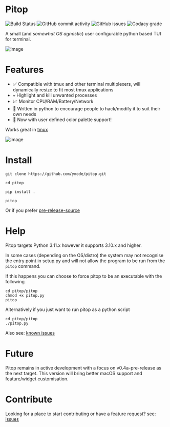 # Pitop
![Build Status](https://github.com/ymode/pitop/actions/workflows/python-app.yml/badge.svg) ![GitHub commit activity](https://img.shields.io/github/commit-activity/w/ymode/pitop) ![GitHub issues](https://img.shields.io/github/issues/ymode/pitop) ![Codacy grade](https://img.shields.io/codacy/grade/bb24b7cc66374668848cc02d4a3a5396)

A small (and _somewhat OS agnostic_) user configurable python based TUI for terminal.

![image](https://github.com/ymode/pitop/assets/5312047/75b5e0b2-8e92-4a6b-afa8-c9d8c322f1dd)




# Features
+  ✅ Compatible with tmux and other terminal multiplexers, will dynamically resize to fit most tmux applications
+  💀 Highlight and kill unwanted processes
+  📈 Monitor CPU/RAM/Battery/Network
+  🐍 Written in python to encourage people to hack/modify it to suit their own needs
+  🎨 Now with user defined color palette support! 
  
Works great in [tmux](https://github.com/tmux/tmux)

![image](https://github.com/ymode/pitop/assets/5312047/ce2b7d40-18cf-4d88-ae89-adbaa094ccff)




# Install

```
git clone https://github.com/ymode/pitop.git

cd pitop

pip install . 

pitop

```
Or if you prefer [pre-release-source](https://github.com/ymode/pitop/releases/tag/v0.3-alpha)
# Help

Pitop targets Python 3.11.x however it supports 3.10.x and higher.

In some cases (depending on the OS/distro) the system may not recognise the entry point in setup.py and will not allow the program to be run from the  ``` pitop ``` command.

If this happens you can choose to force pitop to be an executable with the following 

```
cd pitop/pitop
chmod +x pitop.py
pitop

```

Alternatively if you just want to run pitop as a python script

```
cd pitop/pitop
./pitop.py

```
Also see: [known issues](https://github.com/ymode/pitop/issues)

# Future
Pitop remains in active development with a focus on v0.4a-pre-release as the next target. This version will bring better macOS support and feature/widget customisation.

# Contribute
Looking for a place to start contributing or have a feature request? see: [issues](https://github.com/ymode/pitop/issues) 






